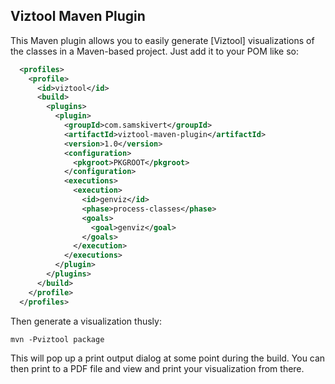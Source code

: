 ## Viztool Maven Plugin

This Maven plugin allows you to easily generate [Viztool] visualizations of the classes in a
Maven-based project. Just add it to your POM like so:

```xml
  <profiles>
    <profile>
      <id>viztool</id>
      <build>
        <plugins>
          <plugin>
            <groupId>com.samskivert</groupId>
            <artifactId>viztool-maven-plugin</artifactId>
            <version>1.0</version>
            <configuration>
              <pkgroot>PKGROOT</pkgroot>
            </configuration>
            <executions>
              <execution>
                <id>genviz</id>
                <phase>process-classes</phase>
                <goals>
                  <goal>genviz</goal>
                </goals>
              </execution>
            </executions>
          </plugin>
        </plugins>
      </build>
    </profile>
  </profiles>
```

Then generate a visualization thusly:

    mvn -Pviztool package

This will pop up a print output dialog at some point during the build. You can then print to a PDF
file and view and print your visualization from there.
